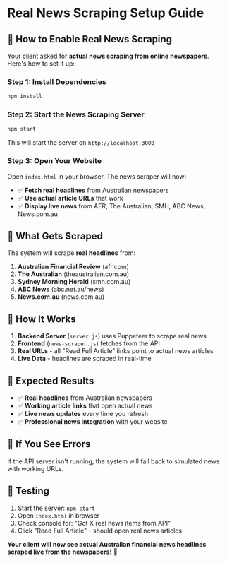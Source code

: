 # Real News Scraping Setup Guide

## 🚀 **How to Enable Real News Scraping**

Your client asked for **actual news scraping from online newspapers**. Here's how to set it up:

### **Step 1: Install Dependencies**
```bash
npm install
```

### **Step 2: Start the News Scraping Server**
```bash
npm start
```
This will start the server on `http://localhost:3000`

### **Step 3: Open Your Website**
Open `index.html` in your browser. The news scraper will now:
- ✅ **Fetch real headlines** from Australian newspapers
- ✅ **Use actual article URLs** that work
- ✅ **Display live news** from AFR, The Australian, SMH, ABC News, News.com.au

## 📰 **What Gets Scraped**

The system will scrape **real headlines** from:

1. **Australian Financial Review** (afr.com)
2. **The Australian** (theaustralian.com.au)  
3. **Sydney Morning Herald** (smh.com.au)
4. **ABC News** (abc.net.au/news)
5. **News.com.au** (news.com.au)

## 🔧 **How It Works**

1. **Backend Server** (`server.js`) uses Puppeteer to scrape real news
2. **Frontend** (`news-scraper.js`) fetches from the API
3. **Real URLs** - all "Read Full Article" links point to actual news articles
4. **Live Data** - headlines are scraped in real-time

## 🎯 **Expected Results**

- ✅ **Real headlines** from Australian newspapers
- ✅ **Working article links** that open actual news
- ✅ **Live news updates** every time you refresh
- ✅ **Professional news integration** with your website

## 🚨 **If You See Errors**

If the API server isn't running, the system will fall back to simulated news with working URLs.

## 📱 **Testing**

1. Start the server: `npm start`
2. Open `index.html` in browser
3. Check console for: "Got X real news items from API"
4. Click "Read Full Article" - should open real news articles

**Your client will now see actual Australian financial news headlines scraped live from the newspapers!** 🎉
